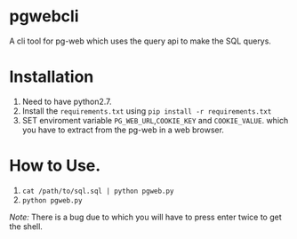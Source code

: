 # pgwebcli

A cli tool for pg-web which uses the query api to make the SQL querys.

# Installation

1) Need to have python2.7.
2) Install the `requirements.txt` using `pip install -r requirements.txt`
3) SET enviroment variable `PG_WEB_URL`,`COOKIE_KEY` and `COOKIE_VALUE`. 
  which you have to extract from the pg-web in a web browser.

# How to Use.

1)  ```cat /path/to/sql.sql | python pgweb.py```
2)  ```python pgweb.py```

*Note:* There is a bug due to which you will have to press enter twice to get the shell.

